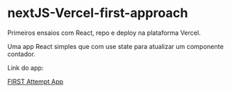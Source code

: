 # nextJS-Vercel-first-approach

Primeiros ensaios com React, repo e deploy na plataforma Vercel.

Uma app React simples que com use state para atualizar um componente contador.

Link do app:

<a href="https://next-js-vercel-first-approach.vercel.app/">FIRST Attempt App</a>

